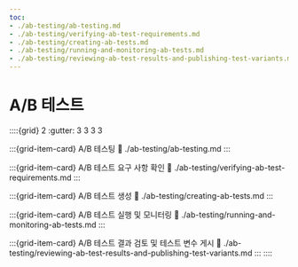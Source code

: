 ```yaml
---
toc:
- ./ab-testing/ab-testing.md
- ./ab-testing/verifying-ab-test-requirements.md
- ./ab-testing/creating-ab-tests.md
- ./ab-testing/running-and-monitoring-ab-tests.md
- ./ab-testing/reviewing-ab-test-results-and-publishing-test-variants.md
---
```

# A/B 테스트

::::{grid} 2
:gutter: 3 3 3 3

:::{grid-item-card} A/B 테스팅
:link: ./ab-testing/ab-testing.md
:::

:::{grid-item-card} A/B 테스트 요구 사항 확인
:link: ./ab-testing/verifying-ab-test-requirements.md
:::

:::{grid-item-card} A/B 테스트 생성
:link: ./ab-testing/creating-ab-tests.md
:::

:::{grid-item-card} A/B 테스트 실행 및 모니터링
:link: ./ab-testing/running-and-monitoring-ab-tests.md
:::

:::{grid-item-card} A/B 테스트 결과 검토 및 테스트 변수 게시
:link: ./ab-testing/reviewing-ab-test-results-and-publishing-test-variants.md
:::
::::
